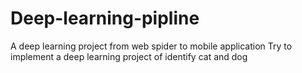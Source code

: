 # Deep-learning-pipline
A deep learning project from web spider to mobile application
Try to implement a deep learning project of identify cat and dog

